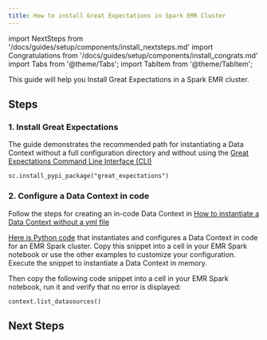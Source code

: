 ```yaml
---
title: How to install Great Expectations in Spark EMR Cluster
---
```

import NextSteps from '/docs/guides/setup/components/install_nextsteps.md'
import Congratulations from '/docs/guides/setup/components/install_congrats.md'
import Tabs from '@theme/Tabs';
import TabItem from '@theme/TabItem';

This guide will help you Install Great Expectations in a Spark EMR cluster.

## Steps

### 1. Install Great Expectations

The guide demonstrates the recommended path for instantiating a Data Context without a full configuration directory and without using the [Great Expectations Command Line Interface (CLI)](/docs/guides/setup/configuring-data-contexts/how-to-create-a-new-data-context-with-the-cli)

```console
sc.install_pypi_package("great_expectations")
```

### 2. Configure a Data Context in code
Follow the steps for creating an in-code Data Context in [How to instantiate a Data Context without a yml file](/docs/guides/setup/configuring-data-contexts/how-to-instantiate-a-data-context-without-a-yml-file)

[Here is Python code](/docs/guides/setup/configuring-data-contexts/how-to-instantiate-a-data-context-without-a-yml-file) that instantiates and configures a Data Context in code for an EMR Spark cluster. Copy this snippet into a cell in your EMR Spark notebook or use the other examples to customize your configuration. Execute the snippet to instantiate a Data Context in memory.

Then copy the following code snippet into a cell in your EMR Spark notebook, run it and verify that no error is displayed:
```console
context.list_datasources()
```

<Congratulations />

## Next Steps

<NextSteps />
